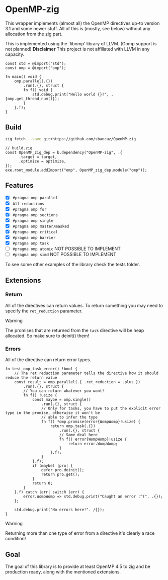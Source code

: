 # OpenMP-zig

This wrapper implements (almost all) the OpenMP directives up-to version 3.1 and some newer stuff.
All of this is (mostly, see below) without any allocation from the zig part.

This is implemented using the `libomp' library of LLVM. (Gomp support is not planned) **Disclaimer** This project is not affiliated with LLVM in any capacity.

```zig
const std = @import("std");
const omp = @import("omp");

fn main() void {
    omp.parallel(.{})
        .run(.{}, struct {
        fn f() void {
            std.debug.print("Hello world {}!", .{omp.get_thread_num()});
        }
    }.f);
}
```

## Build

```sh
zig fetch --save git+https://github.com/sbancuz/OpenMP-zig
```

```zig
// build.zig
const OpenMP_zig_dep = b.dependency("OpenMP-zig", .{
      .target = target,
      .optimize = optimize,
});
exe.root_module.addImport("omp", OpenMP_zig_dep.module("omp"));
```

## Features
- [x] `#pragma omp parallel`
- [x] `All reductions`
- [x] `#pragma omp for`
- [x] `#pragma omp sections`
- [x] `#pragma omp single`
- [x] `#pragma omp master/masked`
- [x] `#pragma omp critical`
- [x] `#pragma omp barrier`
- [x] `#pragma omp task`
- [ ] `#pragma omp atomic` NOT POSSIBLE TO IMPLEMENT
- [ ] `#pragma omp simd` NOT POSSIBLE TO IMPLEMENT

To see some other examples of the library check the tests folder.

## Extensions

### Return

All of the directives can return values. To return something you may need to specify the `ret_reduction` parameter.

> [!WARNING]
> The promises that are returned from the `task` directive will be heap allocated. So make sure to deinit() them!

### Errors

All of the directive can return error types.

```zig
fn test_omp_task_error() !bool {
    // The ret reduction parameter tells the directive how it should reduce the return value
    const result = omp.parallel(.{ .ret_reduction = .plus })
        .run(.{}, struct {
        // You can return whatever you want!
        fn f() !usize {
            const maybe = omp.single()
                .run(.{}, struct {
                // Only for tasks, you have to put the explicit error type in the promise, otherwise it won't be
                // able to infer the type
                fn f() *omp.promise(error{WompWomp}!usize) {
                    return omp.task(.{})
                        .run(.{}, struct {
                        // Same deal here
                        fn f() error{WompWomp}!usize {
                            return error.WompWomp;
                        }
                    }.f);
                }
            }.f);
            if (maybe) |pro| {
                defer pro.deinit();
                return pro.get();
            }
            return 0;
        }
    }.f) catch |err| switch (err) {
        error.WompWomp => std.debug.print("Caught an error :^(", .{});
    };

    std.debug.print("No errors here!". /{});
}
```

> [!WARNING]
> Returning more than one type of error from a directive it's clearly a race condition!

## Goal

The goal of this library is to provide at least OpenMP 4.5 to zig and be production ready, along with the mentioned extensions.
